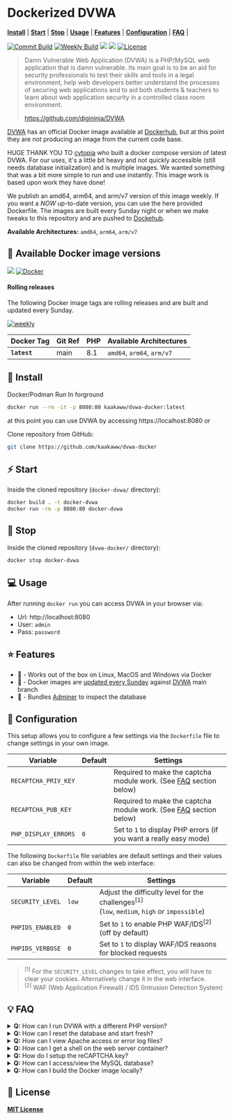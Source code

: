 # Dockerized DVWA

**[Install](#tada-install)** |
**[Start](#zap-start)** |
**[Stop](#no_entry_sign-stop)** |
**[Usage](#computer-usage)** |
**[Features](#star-features)** |
**[Configuration](#wrench-configuration)** |
**[FAQ](#bulb-faq)** |



[![Commit Build](https://github.com/kaakaww/dvwa-docker/actions/workflows/commit-build-and-pub.yml/badge.svg)](https://github.com/kaakaww/dvwa-docker/actions/workflows/commit-build-and-pub.yml)
[![Weekly Build](https://github.com/kaakaww/dvwa-docker/actions/workflows/weekly-build-and-pub.yml/badge.svg)](https://github.com/kaakaww/dvwa-docker/actions/workflows/weekly-build-and-pub.yml)
[![](https://img.shields.io/docker/pulls/kaakaww/dvwa-docker.svg)](https://hub.docker.com/r/kaakaww/dvwa-docker)
[![](https://img.shields.io/badge/github-kaakaww%2Fdvwa--docker-red.svg)](https://github.com/kaakaww/dvwa-docker "github.com/kaakaww/dvwa-docker")
[![License](https://img.shields.io/badge/license-MIT-%233DA639.svg)](https://opensource.org/licenses/MIT)

> Damn Vulnerable Web Application (DVWA) is a PHP/MySQL web application that is damn vulnerable. Its main goal is to be an aid for security professionals to test their skills and tools in a legal environment, help web developers better understand the processes of securing web applications and to aid both students & teachers to learn about web application security in a controlled class room environment.
>
> https://github.com/digininja/DVWA

[DVWA](https://github.com/digininja/DVWA) has an official Docker image available at [Dockerhub](https://hub.docker.com/r/vulnerables/web-dvwa/), but at this point they are not producing an image from the current code base.

HUGE THANK YOU TO [cytopia](https://hub.docker.com/r/cytopia/dvwa) who built a docker compose version of latest DVWA. For our uses, it's a little bit heavy and not quickly accessible (still needs database initialization) and is multiple images. We wanted something that was a bit more simple to run and use instantly. This image work is based upon work they have done!


We publish an amd64, arm64, and arm/v7 version of this image weekly. If you want a *NOW* up-to-date version, you can use the here provided Dockerfile. The images are built every Sunday night or when we make tweaks to this repository and are pushed to [Dockehub](https://hub.docker.com/r/kaakaww/dvwa-docker).

**Available Architectures:**  `amd64`, `arm64`, `arm/v7`

## :whale: Available Docker image versions

[![](https://img.shields.io/docker/pulls/kaakaww/dvwa-docker.svg)](https://hub.docker.com/r/kaakaww/dvwa-docker)
[![Docker](https://badgen.net/badge/icon/:latest?icon=docker&label=kaakaaw/dvwa-docker)](https://hub.docker.com/r/kaakaww/dvwa-docker)

#### Rolling releases

The following Docker image tags are rolling releases and are built and updated every Sunday.

[![weekly](https://github.com/kaakaww/dvwa-docker/actions/workflows/weekly-build-and-pub.yml/badge.svg)](https://github.com/kaakaww/dvwa-docker/actions/workflows/weekly-build-and-pub.yml)


| Docker Tag            | Git Ref | PHP | Available Architectures                      |
|-----------------------|---------|-----|----------------------------------------------|
| **`latest`**          | main     | 8.1 | `amd64`, `arm64`, `arm/v7` |




## :tada: Install
Docker/Podman Run In forground
```bash
docker run --rm -it -p 8080:80 kaakaww/dvwa-docker:latest

```
at this point you can use DVWA by accessing https://localhost:8080 or

Clone repository from GitHub:
```bash
git clone https://github.com/kaakaww/dvwa-docker
```



## :zap: Start
Inside the cloned repository (`docker-dvwa/` directory):
```bash
docker build . -t docker-dvwa
docker run -rm -p 8080:80 docker-dvwa
```



## :no_entry_sign: Stop
Inside the cloned repository (`dvwa-docker/` directory):
```bash
docker stop docker-dvwa
```



## :computer: Usage

After running `docker run` you can access DVWA in your browser via:

* Url: http://localhost:8080
* User: `admin`
* Pass: `password`



## :star: Features

* :whale: - Works out of the box on Linux, MacOS and Windows via Docker
* :repeat: - Docker images are [updated every Sunday](https://hub.docker.com/r/kaakaww/dvwa-docker) against [DVWA](https://github.com/digininja/DVWA) main branch
* :open_file_folder: - Bundles [Adminer](https://www.adminer.org/) to inspect the database



## :wrench: Configuration

This setup allows you to configure a few settings via the `Dockerfile` file to change settings in your own image.

| Variable             | Default | Settings |
|----------------------|---------|----------|
| `RECAPTCHA_PRIV_KEY` |         | Required to make the captcha module work. (See [FAQ](#bulb-faq) section below) |
| `RECAPTCHA_PUB_KEY`  |         | Required to make the captcha module work. (See [FAQ](#bulb-faq) section below) |
| `PHP_DISPLAY_ERRORS` | `0`     | Set to `1` to display PHP errors (if you want a really easy mode) |

The following `Dockerfile` file variables are default settings and their values can also be changed from within the web interface:

| Variable         | Default | Settings |
|------------------|---------|----------|
| `SECURITY_LEVEL` | `low`   | Adjust the difficulty level for the challenges<sup>[1]</sup><br/> (`low`, `medium`, `high` or `impossible`) |
| `PHPIDS_ENABLED` | `0`     | Set to `1` to enable PHP WAF/IDS<sup>[2]</sup> (off by default) |
| `PHPIDS_VERBOSE` | `0`     | Set to `1` to display WAF/IDS reasons for blocked requests |

> <sup>[1]</sup> For the `SECURITY_LEVEL` changes to take effect, you will have to clear your cookies. Alternatively change it in the web interface.<br/>
> <sup>[2]</sup> WAF (Web Application Firewall) / IDS (Intrusion Detection System)


## :bulb: FAQ



<details><summary><strong>Q:</strong> How can I run DVWA with a different PHP version?</summary>
<p><br/>
Changing the base reference in your own version of this Dockerfile is possible. Change `from php:8.1-apache` to the version you desire and build the image:<br/>
</details>



<details><summary><strong>Q:</strong> How can I reset the database and start fresh?</summary>
<p><br/>
Hit the reset database button in DVWA OR rebuild the docker container. Either with set the database fresh.<br/>

</p>
</details>



<details><summary><strong>Q:</strong> How can I view Apache access or error log files?</summary>
<p><br/>
Log files are piped to <i>stderr</i> from the Docker container and you can view them via:<br/>

```bash
docker attach <container-id|container-name>
```
</p>
</details>



<details><summary><strong>Q:</strong> How can I get a shell on the web server container?</summary>
<p><br/>
  <strong><img class="emoji" alt="warning" height="20" width="20" src="https://github.githubassets.com/images/icons/emoji/unicode/26a0.png"> Note:</strong> Doing so is basically cheating, you are supposed to gain access to the machine via exploitation.<br/><br/>
You can enter the running web server container as root via:<br/>

```bash
docker exec -it <container-id|container-name> /bin/bash
```
</p>
</details>



<details><summary><strong>Q:</strong> How do I setup the reCAPTCHA key?</summary>
<p><br/>
  Go to <a href="https://www.google.com/recaptcha/admin">https://www.google.com/recaptcha/admin</a> and generate your captcha as shown below:<br/>
  <ul>
   <li>Ensure to choose <code>reCAPTCHA v2</code></li>
   <li>Ensure to add <i>all</i> domains you plan on using</li>
  </ul>
  <a href="doc/captcha-01.png"><img src="doc/captcha-01-thumb.png" /></a>
  <ul>
   <li>Add <code>SITE KEY</code> to the <code>RECAPTCHA_PUB_KEY</code> variable in your <code>Dockerfile</code> file</li>
   <li>Add <code>SECRET KEY</code> to the <code>RECAPTCHA_PRIV_KEY</code> variable in your <code>Dockerfile</code> file</li>
  </ul>
  <a href="doc/captcha-02.png"><img src="doc/captcha-02-thumb.png" /></a>
</p>
</details>



<details><summary><strong>Q:</strong> How can I access/view the MySQL database?</summary>
<p><br/>
  <strong><img class="emoji" alt="warning" height="20" width="20" src="https://github.githubassets.com/images/icons/emoji/unicode/26a0.png"> Note:</strong> Doing so is basically cheating, but if you really need to, you can do so.<br/><br/>
  This Docker image bundles <a href="https://www.adminer.org/">Adminer</a> (a PHP web interace similar to phpMyAdmin) and you can access it here: <a href="http://localhost:8080/adminer.php">http://localhost:8080/adminer.php</a><br/>
  <ul>
   <li><strong>Server:</strong> <code>127.0.0.1</code></li>
   <li><strong>Username:</strong> <code>dvwa</code></li>
   <li><strong>Password:</strong> <code>p@ssw0rd</code></li>
  </ul>
  <img src="doc/adminer.png" />
</p>
</details>



<details><summary><strong>Q:</strong> How can I build the Docker image locally?</summary>
<p><br/>
To build or rebuild the Docker image against new updates in <a href="https://github.com/digininja/DVWA">DVWA master branch</a>, simply do the following:<br/>

```bash
# This is building the image for the default PHP version
docker build -t <name-of-image> .
```
</p>
</details>

## :page_facing_up: License

**[MIT License](LICENSE.md)**
